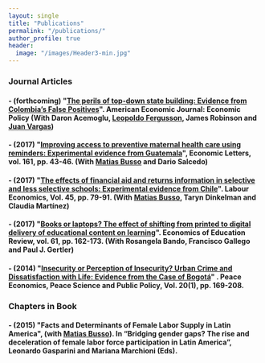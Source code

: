 ```yaml
---
layout: single
title: "Publications"
permalink: "/publications/"
author_profile: true
header:
  image: "/images/Header3-min.jpg"
---
```


### Journal Articles
#### - (forthcoming) "[The perils of top-down state building: Evidence from Colombia’s False Positives](https://www.nber.org/papers/w22617.pdf)". **American Economic Journal: Economic Policy** (With Daron Acemoglu, [Leopoldo Fergusson](https://www.leopoldofergusson.com), James Robinson and [Juan Vargas](https://sites.google.com/site/juanfvargas/home?authuser=0))


#### - (2017) "[Improving access to preventive maternal health care using reminders: Experimental evidence from Guatemala](https://www.sciencedirect.com/science/article/pii/S0165176517303853?via%3Dihub)",  **Economic Letters**, vol. 161, pp. 43-46. (With [Matias Busso](https://www.matiasbusso.org) and Dario Salcedo)

#### - (2017) "[The effects of financial aid and returns information in selective and less selective schools: Experimental evidence from Chile](https://www.sciencedirect.com/science/article/abs/pii/S0927537116303074?via%3Dihub)". **Labour Economics**, Vol. 45, pp. 79-91. (With [Matias Busso](https://www.matiasbusso.org), Taryn Dinkelman and Claudia Martínez)

#### - (2017) "[Books or laptops? The effect of shifting from printed to digital delivery of educational content on learning](https://www.sciencedirect.com/science/article/abs/pii/S0272775716307245)". **Economics of Education Review**, vol. 61, pp. 162-173. (With Rosangela Bando, Francisco Gallego and Paul J. Gertler)

#### - (2014) "[Insecurity or Perception of Insecurity? Urban Crime and Dissatisfaction with Life: Evidence from the Case of Bogotá](https://www.degruyter.com/view/j/peps.2014.20.issue-1/peps-2013-0057/peps-2013-0057.xml)" . **Peace Economics**, Peace Science and Public Policy, Vol. 20(1), pp. 169-208.

### Chapters in Book
####  - (2015) "Facts and Determinants of Female Labor Supply in Latin America", (with [Matias Busso](https://www.matiasbusso.org)). In “Bridging gender gaps? The rise and deceleration of female labor force participation in Latin America”, Leonardo Gasparini and Mariana Marchioni (Eds).
